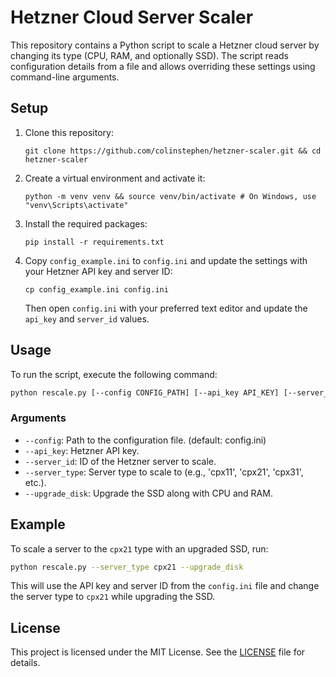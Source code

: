 # Hetzner Cloud Server Scaler

This repository contains a Python script to scale a Hetzner cloud server by changing its type (CPU, RAM, and optionally SSD). The script reads configuration details from a file and allows overriding these settings using command-line arguments.

## Setup

1. Clone this repository:
   
   `git clone https://github.com/colinstephen/hetzner-scaler.git && cd hetzner-scaler`

2. Create a virtual environment and activate it:

    `python -m venv venv && source venv/bin/activate # On Windows, use "venv\Scripts\activate"`

3. Install the required packages:

   `pip install -r requirements.txt`

4. Copy `config_example.ini` to `config.ini` and update the settings with your Hetzner API key and server ID:

    `cp config_example.ini config.ini`

    Then open `config.ini` with your preferred text editor and update the `api_key` and `server_id` values.

## Usage

To run the script, execute the following command:

```bash
python rescale.py [--config CONFIG_PATH] [--api_key API_KEY] [--server_id SERVER_ID] [--server_type SERVER_TYPE] [--upgrade_disk]
```

### Arguments

- `--config`: Path to the configuration file. (default: config.ini)
- `--api_key`: Hetzner API key.
- `--server_id`: ID of the Hetzner server to scale.
- `--server_type`: Server type to scale to (e.g., 'cpx11', 'cpx21', 'cpx31', etc.).
- `--upgrade_disk`: Upgrade the SSD along with CPU and RAM.

## Example

To scale a server to the `cpx21` type with an upgraded SSD, run:

```bash
python rescale.py --server_type cpx21 --upgrade_disk
```

This will use the API key and server ID from the `config.ini` file and change the server type to `cpx21` while upgrading the SSD.

## License

This project is licensed under the MIT License. See the [LICENSE](LICENSE) file for details.
